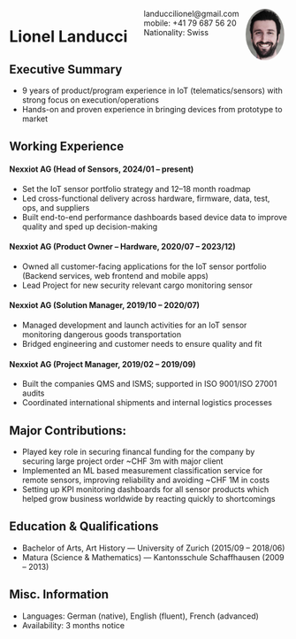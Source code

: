 <img style="float:right;border-radius:50%;width:70px;padding:6px" src="profilepicsmall.jpg" />

<span style="float:right;padding:6px"> 
  landuccilionel@gmail.com <br> mobile: +41 79 687 56 20 <br> Nationality: Swiss
</span>

# Lionel Landucci  

## Executive Summary

* 9 years of product/program experience in IoT (telematics/sensors) with strong focus on execution/operations
* Hands-on and proven experience in bringing devices from prototype to market  

## Working Experience

#### Nexxiot AG (Head of Sensors, 2024/01 – present) 

* Set the IoT sensor portfolio strategy and 12–18 month roadmap
* Led cross-functional delivery across hardware, firmware, data, test, ops, and suppliers
* Built end-to-end performance dashboards based device data to improve quality and sped up decision-making

#### Nexxiot AG (Product Owner – Hardware, 2020/07 – 2023/12) 

* Owned all customer-facing applications for the IoT sensor portfolio (Backend services, web frontend and mobile apps)
* Lead Project for new security relevant cargo monitoring sensor

#### Nexxiot AG (Solution Manager, 2019/10 – 2020/07) 

* Managed development and launch activities for an IoT sensor monitoring dangerous goods transportation
* Bridged engineering and customer needs to ensure quality and fit

#### Nexxiot AG (Project Manager, 2019/02 – 2019/09) 

* Built the companies QMS and ISMS; supported in ISO 9001/ISO 27001 audits  
* Coordinated international shipments and internal logistics processes

## Major Contributions: 

* Played key role in securing financal funding for the company by securing large project order ~CHF 3m with major client
* Implemented an ML based measurement classification service for remote sensors, improving reliability and avoiding ~CHF 1M in costs
* Setting up KPI monitoring dashboards for all sensor products which helped grow business worldwide by reacting quickly to shortcomings

## Education & Qualifications

* Bachelor of Arts, Art History — University of Zurich (2015/09 – 2018/06)
* Matura (Science & Mathematics) — Kantonsschule Schaffhausen (2009 – 2013)

## Misc. Information

* Languages: German (native), English (fluent), French (advanced)
* Availability: 3 months notice
